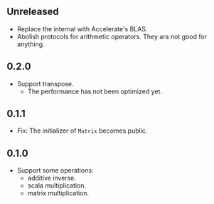 ## Unreleased

- Replace the internal with Accelerate's BLAS.
- Abolish protocols for arithmetic operators. They ara not good for anything.

## 0.2.0

- Support transpose.
    - The performance has not been optimized yet.

## 0.1.1

- Fix: The initializer of `Matrix` becomes public.

## 0.1.0

- Support some operations:
    - additive inverse.
    - scala multiplication.
    - matrix multiplication.
